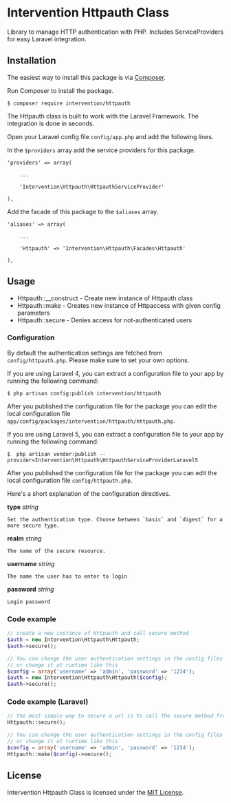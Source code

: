 # Intervention Httpauth Class

Library to manage HTTP authentication with PHP. Includes ServiceProviders for easy Laravel integration.

## Installation

The easiest way to install this package is via [Composer](https://getcomposer.org/).

Run Composer to install the package.

    $ composer require intervention/httpauth

The Httpauth class is built to work with the Laravel Framework. The integration is done in seconds.

Open your Laravel config file `config/app.php` and add the following lines.

In the `$providers` array add the service providers for this package.
    
    'providers' => array(

        ...

        'Intervention\Httpauth\HttpauthServiceProvider'

    ),
    

Add the facade of this package to the `$aliases` array.

    'aliases' => array(

        ...

        'Httpauth' => 'Intervention\Httpauth\Facades\Httpauth'

    ),


## Usage

* Httpauth::__construct - Create new instance of Httpauth class
* Httpauth::make - Creates new instance of Httpaccess with given config parameters
* Httpauth::secure - Denies access for not-authenticated users

### Configuration

By default the authentication settings are fetched from `config/httpauth.php`. Please make sure to set your own options. 

If you are using Laravel 4, you can extract a configuration file to your app by running the following command:

    $ php artisan config:publish intervention/httpauth

After you published the configuration file for the package you can edit the local configuration file `app/config/packages/intervention/httpauth/httpauth.php`.

If you are using Laravel 5, you can extract a configuration file to your app by running the following command:

    $  php artisan vendor:publish --provider=Intervention\Httpauth\HttpauthServiceProviderLaravel5
    
After you published the configuration file for the package you can edit the local configuration file
`config/httpauth.php`.


Here's a short explanation of the configuration directives.



**type** _string_

    Set the authentication type. Choose between `basic` and `digest` for a more secure type.

**realm** _string_

    The name of the secure resource.

**username** _string_

    The name the user has to enter to login

**password** _string_

    Login password

### Code example

```php
// create a new instance of Httpauth and call secure method
$auth = new Intervention\Httpauth\Httpauth;
$auth->secure();

// You can change the user authentication settings in the config files
// or change it at runtime like this
$config = array('username' => 'admin', 'password' => '1234');
$auth = new Intervention\Httpauth\Httpauth($config);
$auth->secure();
```


### Code example (Laravel)

```php
// the most simple way to secure a url is to call the secure method from a route
Httpauth::secure();

// You can change the user authentication settings in the config files
// or change it at runtime like this
$config = array('username' => 'admin', 'password' => '1234');
Httpauth::make($config)->secure();
```

## License

Intervention Httpauth Class is licensed under the [MIT License](http://opensource.org/licenses/MIT).
